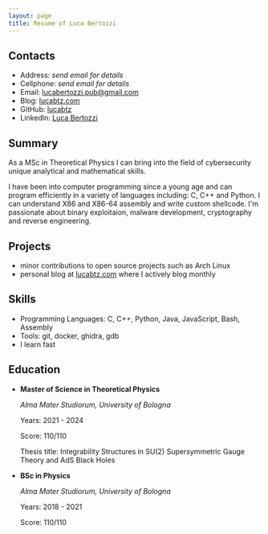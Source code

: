 ```yaml
---
layout: page
title: Resume of Luca Bertozzi
---
```


## Contacts
- Address: *send email for details*
- Cellphone: *send email for details*
- Email: [lucabertozzi.pub@gmail.com](mailto:lucabertozzi.pub@gmail.com)
- Blog: [lucabtz.com](https://lucabtz.com)
- GitHub: [lucabtz](https://github.com/lucabtz)
- LinkedIn: [Luca Bertozzi](https://www.linkedin.com/in/luca-bertozzi-47858a180/)

## Summary
As a MSc in Theoretical Physics I can bring into the field of cybersecurity unique analytical and mathematical skills.

I have been into computer programming since a young age and can program efficiently in a variety of languages including: C, C++ and 
Python. I can understand X86 and X86-64 assembly and write custom shellcode. I'm passionate about binary exploitaion, malware 
development, cryptography and reverse engineering.

## Projects
- minor contributions to open source projects such as Arch Linux
- personal blog at [lucabtz.com](https://lucabtz.com) where I actively blog monthly

## Skills
- Programming Languages: C, C++, Python, Java, JavaScript, Bash, Assembly
- Tools: git, docker, ghidra, gdb
- I learn fast

## Education

- **Master of Science in Theoretical Physics**

  *Alma Mater Studiorum, University of Bologna*

  Years: 2021 - 2024

  Score: 110/110
  
  Thesis title: Integrability Structures in SU(2) Supersymmetric Gauge Theory and AdS Black Holes


- **BSc in Physics**
  
  *Alma Mater Studiorum, University of Bologna*
  
  Years: 2018 - 2021

  Score: 110/110
